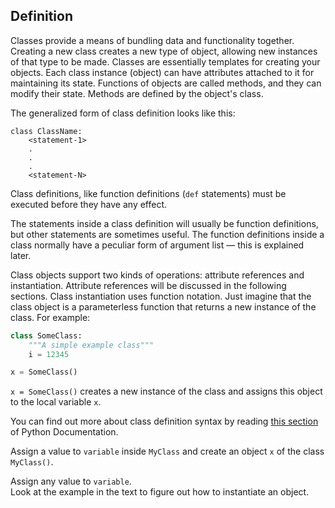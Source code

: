 ## Definition

Classes provide a means of bundling data and functionality together. Creating a new 
class creates a new type of object, allowing new instances of that type to be made.
Classes are essentially templates for creating your objects.
Each class instance (object) can have attributes attached to it for maintaining its state.
Functions of objects are called methods, and they can modify their state. Methods are 
defined by the object's class.

The generalized form of class definition looks like this:

```
class ClassName:
    <statement-1>
    .
    .
    .
    <statement-N>
```
Class definitions, like function definitions (`def` statements) must be executed before 
they have any effect.

The statements inside a class definition will usually be function definitions, 
but other statements are sometimes useful. The function definitions inside a 
class normally have a peculiar form of argument list — this is explained later.

Class objects support two kinds of operations: attribute references and instantiation.
Attribute references will be discussed in the following sections. Class instantiation uses 
function notation. Just imagine that the class object is a parameterless function that 
returns a new instance of the class. For example:

```python
class SomeClass:
    """A simple example class"""
    i = 12345

x = SomeClass()
```

`x = SomeClass()` creates a new instance of the class and assigns this object to the local 
variable `x`.

You can find out more about class definition syntax by reading <a href="https://docs.python.org/3/tutorial/classes.html#class-definition-syntax">this section</a>
of Python Documentation.

Assign a value to  `variable` inside `MyClass` and create an object `x` of the class `MyClass()`. 

<div class='hint'>Assign any value to <code>variable</code>.</div>

<div class='hint'>Look at the example in the text to figure out how to instantiate an object.</div>


